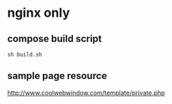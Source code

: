 # nginx only

## compose build script

```
sh build.sh
```

## sample page resource

http://www.coolwebwindow.com/template/private.php
